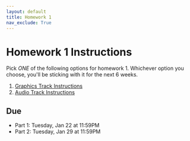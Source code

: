 ```yaml
---
layout: default
title: Homework 1
nav_exclude: True
---
```


# Homework 1 Instructions
Pick *ONE* of the following options for homework 1. Whichever 
option you choose, you'll be sticking with it for the next 6 weeks.

1. [Graphics Track Instructions](https://docs.google.com/document/d/1gg-lejsKe8fihtUsaEYC1I6zjBeWtKJRoCpKdLj8TJY/edit#heading=h.mux0g6mob5hb)
2. [Audio Track Instructions](https://docs.google.com/document/d/1CJQSR8RVhv82PAg2b24oelNUZdmbQkuKuj58N9VeKP4/edit) 

## Due
* Part 1: Tuesday, Jan 22 at 11:59PM
* Part 2: Tuesday, Jan 29 at 11:59PM